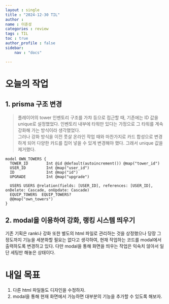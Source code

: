 ```yaml
---
layout : single
title : "2024-12-30 TIL"
author : 
name : 이준성
categories : review
tags : TIL
toc : true
author_profile : false
sidebar:
    nav : "docs"

---
```


# 오늘의 작업

## 1. prisma 구조 변경

> 플레이어의 tower 인벤토리 구조를 가챠 등으로 접근할 때, 기존에는 ID 값을 unique로 설정했었다. 인벤토리 내부에 타워만 있다는 가정으로 그 타워를 계속 강화해 가는 방식이라 생각했었다.<br>
> 그러나 강화 방식을 이전 풋살 온라인 작업 때와 마찬가지로 카드 합성으로 변경하게 되어 다양한 카드를 집어 넣을 수 있게 변경해야 했다. 그래서 unique 값을 제거했다. 

```prisma
model OWN_TOWERS {
  TOWER_ID        Int @id @default(autoincrement()) @map("tower_id")
  USER_ID         Int @map("user_id")
  ID              Int @map("id")
  UPGRADE         Int @map("upgrade")
  
  USERS USERS @relation(fields: [USER_ID], references: [USER_ID], onDelete: Cascade, onUpdate: Cascade)
  EQUIP_TOWERS  EQUIP_TOWERS?
  @@map("own_towers")
}
```

## 2. modal을 이용하여 강화, 랭킹 시스템 띄우기

기존 기획은 rank나 강화 또한 별도의 html 파일로 관리하는 것을 상정했으나 당장 그 정도까지 기능을 세분화할 필요는 없다고 생각하여, 현재 작업하는 코드를 modal에서 출력하도록 변경하고 있다. 다만 modal을 통해 화면을 띄우는 작업은 익숙치 않아서 일단 세팅만 해놓은 상태이다.<br>



# 내일 목표
1. 다른 html 파일들도 디자인을 수정하자.
2. modal을 통해 현재 화면에서 가능하면 대부분의 기능을 추가할 수 있도록 해보자.
